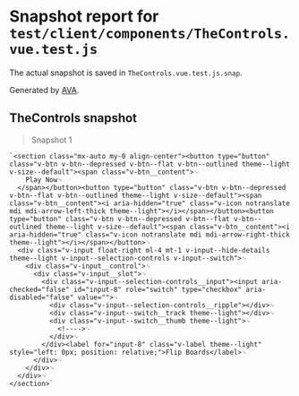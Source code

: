 # Snapshot report for `test/client/components/TheControls.vue.test.js`

The actual snapshot is saved in `TheControls.vue.test.js.snap`.

Generated by [AVA](https://avajs.dev).

## TheControls snapshot

> Snapshot 1

    `<section class="mx-auto my-0 align-center"><button type="button" class="v-btn v-btn--depressed v-btn--flat v-btn--outlined theme--light v-size--default"><span class="v-btn__content">␊
        Play Now␊
      </span></button><button type="button" class="v-btn v-btn--depressed v-btn--flat v-btn--outlined theme--light v-size--default"><span class="v-btn__content"><i aria-hidden="true" class="v-icon notranslate mdi mdi-arrow-left-thick theme--light"></i></span></button><button type="button" class="v-btn v-btn--depressed v-btn--flat v-btn--outlined theme--light v-size--default"><span class="v-btn__content"><i aria-hidden="true" class="v-icon notranslate mdi mdi-arrow-right-thick theme--light"></i></span></button>␊
      <div class="v-input float-right ml-4 mt-1 v-input--hide-details theme--light v-input--selection-controls v-input--switch">␊
        <div class="v-input__control">␊
          <div class="v-input__slot">␊
            <div class="v-input--selection-controls__input"><input aria-checked="false" id="input-8" role="switch" type="checkbox" aria-disabled="false" value="">␊
              <div class="v-input--selection-controls__ripple"></div>␊
              <div class="v-input--switch__track theme--light"></div>␊
              <div class="v-input--switch__thumb theme--light">␊
                <!---->␊
              </div>␊
            </div><label for="input-8" class="v-label theme--light" style="left: 0px; position: relative;">Flip Boards</label>␊
          </div>␊
        </div>␊
      </div>␊
    </section>`
